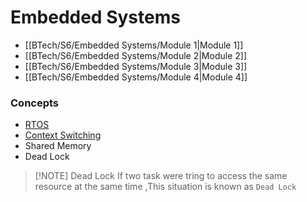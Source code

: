 # Embedded Systems

- [[BTech/S6/Embedded Systems/Module 1|Module 1]]
- [[BTech/S6/Embedded Systems/Module 2|Module 2]]
- [[BTech/S6/Embedded Systems/Module 3|Module 3]]
- [[BTech/S6/Embedded Systems/Module 4|Module 4]]

### Concepts
- [RTOS](BTech/S6/Embedded%20Systems/RTOS.md)
- [Context Switching]()
- Shared Memory
- Dead Lock

> [!NOTE] Dead Lock
> If two task were tring to access the same resource at the same time ,This situation is known as `Dead Lock` 
> 

